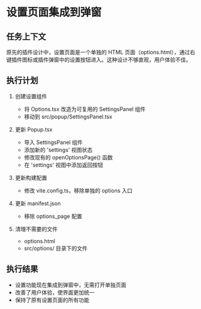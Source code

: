 # 设置页面集成到弹窗

## 任务上下文

原先的插件设计中，设置页面是一个单独的 HTML 页面（options.html），通过右键插件图标或插件弹窗中的设置按钮进入。这种设计不够直观，用户体验不佳。

## 执行计划

1. 创建设置组件
   - 将 Options.tsx 改造为可复用的 SettingsPanel 组件
   - 移动到 src/popup/SettingsPanel.tsx

2. 更新 Popup.tsx
   - 导入 SettingsPanel 组件
   - 添加新的 'settings' 视图状态
   - 修改现有的 openOptionsPage() 函数
   - 在 'settings' 视图中添加返回按钮

3. 更新构建配置
   - 修改 vite.config.ts，移除单独的 options 入口

4. 更新 manifest.json
   - 移除 options_page 配置

5. 清理不需要的文件
   - options.html
   - src/options/ 目录下的文件

## 执行结果

- 设置功能现在集成到弹窗中，无需打开单独页面
- 改善了用户体验，使界面更加统一
- 保持了原有设置页面的所有功能 